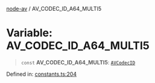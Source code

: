 [node-av](../globals.md) / AV\_CODEC\_ID\_A64\_MULTI5

# Variable: AV\_CODEC\_ID\_A64\_MULTI5

> `const` **AV\_CODEC\_ID\_A64\_MULTI5**: [`AVCodecID`](../type-aliases/AVCodecID.md)

Defined in: [constants.ts:204](https://github.com/seydx/av/blob/f8631fc881b394300b1479f511d55cf1c370a87f/src/constants/constants.ts#L204)
